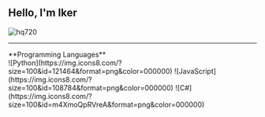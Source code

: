 ## Hello, I'm Iker
![hq720](https://github.com/user-attachments/assets/176cf4c2-1142-4ac4-b5c6-24c2827b3507)

<hr>
**Programming Languages**<br>
  ![Python](https://img.icons8.com/?size=100&id=121464&format=png&color=000000) ![JavaScript](https://img.icons8.com/?size=100&id=108784&format=png&color=000000) ![C#](https://img.icons8.com/?size=100&id=m4XmoQpRVreA&format=png&color=000000) 
